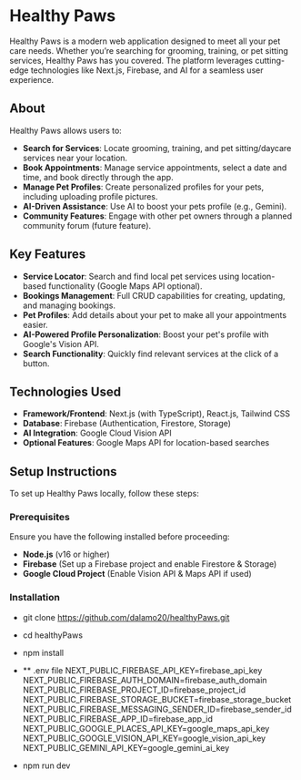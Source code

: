 # Healthy Paws
Healthy Paws is a modern web application designed to meet all your pet care needs. Whether you’re searching for grooming, training, or pet sitting services, Healthy Paws has you covered. The platform leverages cutting-edge technologies like Next.js, Firebase, and AI for a seamless user experience.  

## About  
Healthy Paws allows users to:  
- **Search for Services**: Locate grooming, training, and pet sitting/daycare services near your location.  
- **Book Appointments**: Manage service appointments, select a date and time, and book directly through the app.  
- **Manage Pet Profiles**: Create personalized profiles for your pets, including uploading profile pictures.  
- **AI-Driven Assistance**: Use AI to boost your pets profile (e.g., Gemini).  
- **Community Features**: Engage with other pet owners through a planned community forum (future feature).  

## Key Features  
- **Service Locator**: Search and find local pet services using location-based functionality (Google Maps API optional).  
- **Bookings Management**: Full CRUD capabilities for creating, updating, and managing bookings.  
- **Pet Profiles**: Add details about your pet to make all your appointments easier.  
- **AI-Powered Profile Personalization**: Boost your pet's profile with Google's Vision API.  
- **Search Functionality**: Quickly find relevant services at the click of a button.  

## Technologies Used  
- **Framework/Frontend**: Next.js (with TypeScript), React.js, Tailwind CSS
- **Database**: Firebase (Authentication, Firestore, Storage)  
- **AI Integration**: Google Cloud Vision API  
- **Optional Features**: Google Maps API for location-based searches  

## Setup Instructions  
To set up Healthy Paws locally, follow these steps:  

### Prerequisites  
Ensure you have the following installed before proceeding:  
- **Node.js** (v16 or higher)  
- **Firebase** (Set up a Firebase project and enable Firestore & Storage)  
- **Google Cloud Project** (Enable Vision API & Maps API if used)  

### Installation  
- git clone https://github.com/dalamo20/healthyPaws.git
- cd healthyPaws
- npm install

- ** .env file
NEXT_PUBLIC_FIREBASE_API_KEY=firebase_api_key
NEXT_PUBLIC_FIREBASE_AUTH_DOMAIN=firebase_auth_domain
NEXT_PUBLIC_FIREBASE_PROJECT_ID=firebase_project_id
NEXT_PUBLIC_FIREBASE_STORAGE_BUCKET=firebase_storage_bucket
NEXT_PUBLIC_FIREBASE_MESSAGING_SENDER_ID=firebase_sender_id
NEXT_PUBLIC_FIREBASE_APP_ID=firebase_app_id
NEXT_PUBLIC_GOOGLE_PLACES_API_KEY=google_maps_api_key
NEXT_PUBLIC_GOOGLE_VISION_API_KEY=google_vision_api_key
NEXT_PUBLIC_GEMINI_API_KEY=google_gemini_ai_key

- npm run dev



